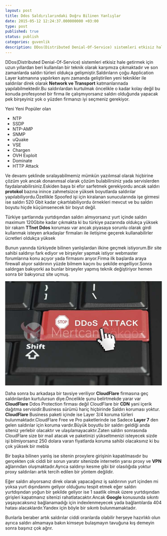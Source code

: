 ```yaml
---
layout: post
title: Ddos Saldırılarındaki Doğru Bilinen Yanlışlar
date: 2015-05-12 12:24:37.000000000 +03:00
type: post
published: true
status: publish
categories: guvenlik
description: DDos(Distributed Denial-Of-Service) sistemleri etkisiz hale getirmek için uzun yıllardan beri kullanılan bir teknik olarak karşımıza çıkmaktadır
---
```

DDos(Distributed Denial-Of-Service) sistemleri etkisiz hale getirmek için uzun yıllardan beri kullanılan bir teknik olarak karşımıza çıkmaktadır ve son zamanlarda saldırı türleri oldukça gelişmiştir.Saldırıların çoğu Application Layer katmanına yapılırken aynı zamanda geliştirilen yeni teknikler ile saldırılar direk olarak **Network ve Transport** katmanlarınada yapılabilmektedir.Bu saldırılardan kurtulmak öncelikle o kadar kolay değil bu konuda profesyonel bir firma ile çalışmıyorsanız saldırı olduğunda yapacak pek birşeyiniz yok o yüzden firmanızı iyi seçmeniz gerekiyor.

Yeni Yeni Popüler olan

- NTP
- SSDP
- NTP-AMP
- SNMP
- uQuake
- VSE
- Chargen
- OVH Exploit
- Dominate
- HTTP Attack

Ve devamı şeklinde sıralayabilmemiz mümkün yazılımsal olarak hiçbirine çözüm yok ancak donanımsal olarak çözüm bulabilirsiniz yada servislerden faydalanabilirsiniz.Eskiden baya bi efor sarfetmek gerekiyordu ancak saldırı **protokol** bazına inince zahmetsizce yüksek boyutlarda saldırılar yapılabiliyordu.Özellikle Spoofed işi için kiralanan sunucularında işe girmesi ise saldırı 520 Gbit kadar çıkartılabiliyordu örnekleri mevcut ve bu saldırı boyutu hiçde küçümsenecek bir boyut değil.

Türkiye şartlarında yurtdışından saldırı almıyorsanız yurt içinde saldırı maximum 120Gbite kadar çıkmakta ki bu türkiye pazarında oldukça yüksek bir rakam **TTnet Ddos** koruması var ancak piyasaya sorunlu olarak girdi kullanmak isteyen arkadaşlar firmaları ile iletişime geçerek kullanabilirler ücretleri oldukça yüksek

Bunun yanında türkiyede bilinen yanlışlardan ilkine geçmek istiyorum.Bir site sahibi saldırıyı fark ediyor ve birşeyler yapmak istiyor webmaster forumlarına konu açıyor yada firmasını arıyor.Firma ilk başlarda araya firewall alıyor saldırının yüzde bilmem kaçını bu şekilde engelliyor.Sonra saldırgan bakıyorki aa bunlar birşeyler yapmış teknik değiştiriyor hemen sonra bir bakıyoruz site uçmuş.

![ddosgorsel1](/assets/ddosgorsel1-e1431380314760.jpg)

Daha sonra bu arkadaşa bir tavsiye veriliyor **CloudFlare** firmasına geç saldırılardan kurtulursun diye.Öncelikle şunu belirtmekde yarar var **CloudFlare** Ddos Protection firması değil CloudFlare bir **CDN** yani içerik dağıtma servisidir.Business sürümü hariç hiçbirinde Saldırı koruması yoktur. **CloudFlare** Business paketi içinde ise Layer 3/4 koruma türleri bulunmaktadır.CloudFlare Free ve Pro paketlerinde ise Sadece **Layer 7** den gelen saldırılar için koruma vardır.Büyük boyutlu bir saldırı geldiği anda siteniz yerlebir olacaktır ve ulaşılamayacaktır.Zaten saldırı sonrasında CloudFlare size bir mail atacak ve paketinizi yükseltmenizi isteyecek sizde işi bilmiyorsanız 250 dolara varan fiyatlarda koruma sahibi olacaksınız ki bu çok yüksek bir mebla

Bir başka bilinen yanlış ise sitenin proxylere girişinin kapatılmasıdır bu gerçekten çok ciddi bir sorun yaratır sitenizde internetin yarısı proxy ve **VPN** ağlarından oluşmaktadır.Ayrıca saldırıyı kesme gibi bir olasılığıda yoktur proxy saldırıları artık tercih edilen bir yöntem değildir.

Eğer saldırı alıyorsanız direk olarak yapacağınız iş saldırının yurt içinden mi yoksa yurt dışındanmı geliyor olduğunu tespit etmek eğer saldırı yurtdışından yoğun bir şekilde geliyor ise 1 saatlik olmak üzere yurtdışından girişleri kapatmanız sitenizi rahatlatacaktır.Ancak **Google** konusunda sıkıntı yaşayacaksınız bağlanamadığı için indexlenmeyecek yada bağlantılarda 404 hatası alacaklardır.Yandex için böyle bir sıkıntı bulunmamaktadır.

Bunlarla beraber artık saldırılar ciddi oranlarda olabilir herşeye hazırlıklı olun ayrıca saldırı almamaya bakın kimseye bulaşmayın tavuğuna kış demeyin sonra başınız çok ağrır.
